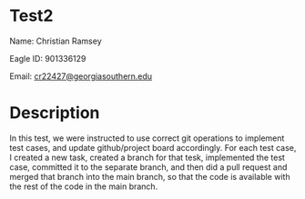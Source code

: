 # Test2
Name: Christian Ramsey

Eagle ID: 901336129

Email: cr22427@georgiasouthern.edu

# Description
In this test, we were instructed to use correct git operations to implement test cases, and update github/project board accordingly. For each test case, I created a new task, created a branch for that tesk, implemented the test case, committed it to the separate branch, and then did a pull request and merged that branch into the main branch, so that the code is available with the rest of the code in the main branch.
